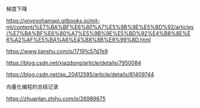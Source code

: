 梯度下降

https://yoyoyohamapi.gitbooks.io/mit-ml/content/%E7%BA%BF%E6%80%A7%E5%9B%9E%E5%BD%92/articles/%E7%BA%BF%E6%80%A7%E5%9B%9E%E5%BD%92%E4%B8%8E%E6%A2%AF%E5%BA%A6%E4%B8%8B%E9%99%8D.html

https://www.jianshu.com/p/17191c57d7e9

https://blog.csdn.net/xiazdong/article/details/7950084

https://blog.csdn.net/qq_20412595/article/details/81409744


向量化编程的总结记录

https://zhuanlan.zhihu.com/p/26989675
